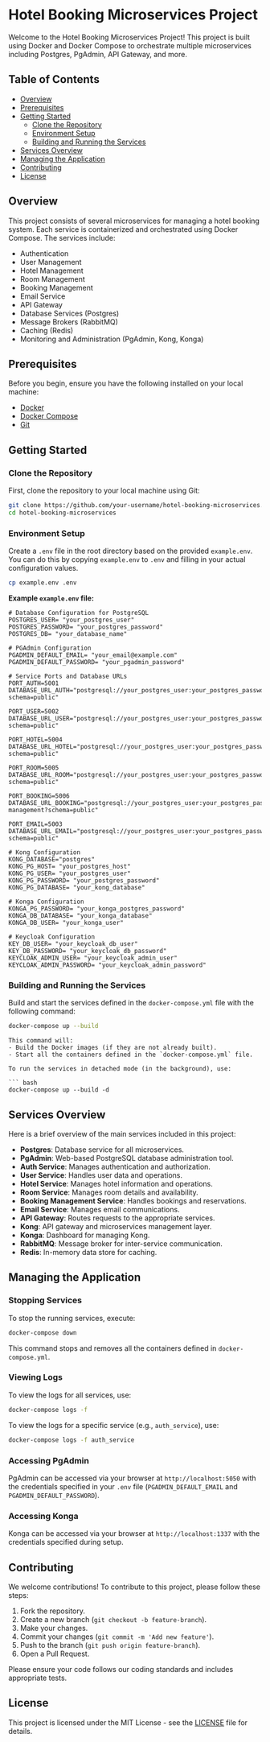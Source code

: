 
# Hotel Booking Microservices Project

Welcome to the Hotel Booking Microservices Project! This project is built using Docker and Docker Compose to orchestrate multiple microservices including Postgres, PgAdmin, API Gateway, and more.

## Table of Contents

- [Overview](#overview)
- [Prerequisites](#prerequisites)
- [Getting Started](#getting-started)
  - [Clone the Repository](#clone-the-repository)
  - [Environment Setup](#environment-setup)
  - [Building and Running the Services](#building-and-running-the-services)
- [Services Overview](#services-overview)
- [Managing the Application](#managing-the-application)
- [Contributing](#contributing)
- [License](#license)

## Overview

This project consists of several microservices for managing a hotel booking system. Each service is containerized and orchestrated using Docker Compose. The services include:
- Authentication
- User Management
- Hotel Management
- Room Management
- Booking Management
- Email Service
- API Gateway
- Database Services (Postgres)
- Message Brokers (RabbitMQ)
- Caching (Redis)
- Monitoring and Administration (PgAdmin, Kong, Konga)

## Prerequisites

Before you begin, ensure you have the following installed on your local machine:
- [Docker](https://docs.docker.com/get-docker/)
- [Docker Compose](https://docs.docker.com/compose/install/)
- [Git](https://git-scm.com/book/en/v2/Getting-Started-Installing-Git)

## Getting Started

### Clone the Repository

First, clone the repository to your local machine using Git:

``` bash
git clone https://github.com/your-username/hotel-booking-microservices.git
cd hotel-booking-microservices
```

### Environment Setup

Create a `.env` file in the root directory based on the provided `example.env`. You can do this by copying `example.env` to `.env` and filling in your actual configuration values.

``` bash
cp example.env .env
```

**Example `example.env` file:**

``` dotenv
# Database Configuration for PostgreSQL
POSTGRES_USER= "your_postgres_user"
POSTGRES_PASSWORD= "your_postgres_password"
POSTGRES_DB= "your_database_name"

# PGAdmin Configuration
PGADMIN_DEFAULT_EMAIL= "your_email@example.com"
PGADMIN_DEFAULT_PASSWORD= "your_pgadmin_password"

# Service Ports and Database URLs
PORT_AUTH=5001
DATABASE_URL_AUTH="postgresql://your_postgres_user:your_postgres_password@your_postgres_host:5432/auth?schema=public"

PORT_USER=5002
DATABASE_URL_USER="postgresql://your_postgres_user:your_postgres_password@your_postgres_host:5432/user?schema=public"

PORT_HOTEL=5004
DATABASE_URL_HOTEL="postgresql://your_postgres_user:your_postgres_password@your_postgres_host:5432/hotel?schema=public"

PORT_ROOM=5005
DATABASE_URL_ROOM="postgresql://your_postgres_user:your_postgres_password@your_postgres_host:5432/room?schema=public"

PORT_BOOKING=5006
DATABASE_URL_BOOKING="postgresql://your_postgres_user:your_postgres_password@your_postgres_host:5432/booking-management?schema=public"

PORT_EMAIL=5003
DATABASE_URL_EMAIL="postgresql://your_postgres_user:your_postgres_password@your_postgres_host:5432/email?schema=public"

# Kong Configuration
KONG_DATABASE="postgres"
KONG_PG_HOST= "your_postgres_host"
KONG_PG_USER= "your_postgres_user"
KONG_PG_PASSWORD= "your_postgres_password"
KONG_PG_DATABASE= "your_kong_database"

# Konga Configuration
KONGA_PG_PASSWORD= "your_konga_postgres_password"
KONGA_DB_DATABASE= "your_konga_database"
KONGA_DB_USER= "your_konga_user"

# Keycloak Configuration
KEY_DB_USER= "your_keycloak_db_user"
KEY_DB_PASSWORD= "your_keycloak_db_password"
KEYCLOAK_ADMIN_USER= "your_keycloak_admin_user"
KEYCLOAK_ADMIN_PASSWORD= "your_keycloak_admin_password"
```

### Building and Running the Services

Build and start the services defined in the `docker-compose.yml` file with the following command:

``` bash
docker-compose up --build
```
```
This command will:
- Build the Docker images (if they are not already built).
- Start all the containers defined in the `docker-compose.yml` file.

To run the services in detached mode (in the background), use:

``` bash
docker-compose up --build -d
```

## Services Overview

Here is a brief overview of the main services included in this project:

- **Postgres**: Database service for all microservices.
- **PgAdmin**: Web-based PostgreSQL database administration tool.
- **Auth Service**: Manages authentication and authorization.
- **User Service**: Handles user data and operations.
- **Hotel Service**: Manages hotel information and operations.
- **Room Service**: Manages room details and availability.
- **Booking Management Service**: Handles bookings and reservations.
- **Email Service**: Manages email communications.
- **API Gateway**: Routes requests to the appropriate services.
- **Kong**: API gateway and microservices management layer.
- **Konga**: Dashboard for managing Kong.
- **RabbitMQ**: Message broker for inter-service communication.
- **Redis**: In-memory data store for caching.

## Managing the Application

### Stopping Services

To stop the running services, execute:

``` bash
docker-compose down
```

This command stops and removes all the containers defined in `docker-compose.yml`.

### Viewing Logs

To view the logs for all services, use:

``` bash
docker-compose logs -f
```

To view the logs for a specific service (e.g., `auth_service`), use:

``` bash
docker-compose logs -f auth_service
```

### Accessing PgAdmin

PgAdmin can be accessed via your browser at `http://localhost:5050` with the credentials specified in your `.env` file (`PGADMIN_DEFAULT_EMAIL` and `PGADMIN_DEFAULT_PASSWORD`).

### Accessing Konga

Konga can be accessed via your browser at `http://localhost:1337` with the credentials specified during setup.

## Contributing

We welcome contributions! To contribute to this project, please follow these steps:

1. Fork the repository.
2. Create a new branch (`git checkout -b feature-branch`).
3. Make your changes.
4. Commit your changes (`git commit -m 'Add new feature'`).
5. Push to the branch (`git push origin feature-branch`).
6. Open a Pull Request.

Please ensure your code follows our coding standards and includes appropriate tests.

## License

This project is licensed under the MIT License - see the [LICENSE](LICENSE) file for details.
